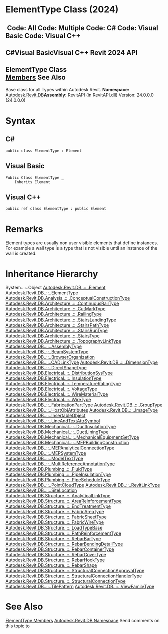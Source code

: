 # ElementType Class (2024)

﻿
 Code: All Code: Multiple Code: C# Code: Visual Basic Code: Visual C++   
---  
C#Visual BasicVisual C++
Revit 2024 API  
---  
ElementType Class  
[Members](65dc0795-6495-74c0-92b6-267a18ce4d4e.md "ElementType Members") See Also  
---  
Base class for all Types within Autodesk Revit. 
**Namespace:** [Autodesk.Revit.DB](87546ba7-461b-c646-cbb1-2cb8f5bff8b2.md "Autodesk.Revit.DB Namespace")**Assembly:** RevitAPI (in RevitAPI.dll) Version: 24.0.0.0 (24.0.0.0)
# Syntax
C#  
---  
```text
public class ElementType : Element
```
  
Visual Basic  
---  
```text
Public Class ElementType _
	Inherits Element
```
  
Visual C++  
---  
```text
public ref class ElementType : public Element
```
  
# Remarks
Element types are usually non user visible elements that define instances. For example a wall type is a type that is not visible until an instance of the wall is created. 
# Inheritance Hierarchy
System..::..Object [Autodesk.Revit.DB..::..Element](eb16114f-69ea-f4de-0d0d-f7388b105a16.md "Element Class") Autodesk.Revit.DB..::..ElementType [Autodesk.Revit.DB.Analysis..::..ConceptualConstructionType](59d96c60-67ae-cb70-d3a6-59e18a434eca.md "ConceptualConstructionType Class") [Autodesk.Revit.DB.Architecture..::..ContinuousRailType](0f4641e3-74e0-0a8e-eb56-fb6f9904b173.md "ContinuousRailType Class") [Autodesk.Revit.DB.Architecture..::..CutMarkType](6f2d8dc7-6a19-fba3-00ae-a88cfe0e3d34.md "CutMarkType Class") [Autodesk.Revit.DB.Architecture..::..RailingType](7e7551fe-1772-f2d3-a8b5-58d4bb42a34e.md "RailingType Class") [Autodesk.Revit.DB.Architecture..::..StairsLandingType](f8f8ec06-3a1d-cb85-2c0b-cb5095c73a08.md "StairsLandingType Class") [Autodesk.Revit.DB.Architecture..::..StairsPathType](36994970-3d80-62a3-df6f-381d38f2eda0.md "StairsPathType Class") [Autodesk.Revit.DB.Architecture..::..StairsRunType](a76503c0-abd8-0043-883b-134149348542.md "StairsRunType Class") [Autodesk.Revit.DB.Architecture..::..StairsType](efa84f53-19fa-039b-c5bb-8fcb72e09878.md "StairsType Class") [Autodesk.Revit.DB.Architecture..::..TopographyLinkType](773d38dc-a1c9-a74e-2c4b-70bcb174059b.md "TopographyLinkType Class") [Autodesk.Revit.DB..::..AssemblyType](19fb680c-cd62-24e4-2e68-45bfc04207d2.md "AssemblyType Class") [Autodesk.Revit.DB..::..BeamSystemType](6b42bef4-e54f-db0c-ce13-a097213fbc4f.md "BeamSystemType Class") [Autodesk.Revit.DB..::..BrowserOrganization](4fd57c3f-6127-efd9-f79e-70ad3e5dc1cc.md "BrowserOrganization Class") [Autodesk.Revit.DB..::..CADLinkType](593779f4-d044-ba36-1888-969743ce782a.md "CADLinkType Class") [Autodesk.Revit.DB..::..DimensionType](a6f6655d-3383-a0ea-670d-0bbe6d2bb964.md "DimensionType Class") [Autodesk.Revit.DB..::..DirectShapeType](9c7fdd8b-a899-7ba1-2a0f-ecc5e8fe85db.md "DirectShapeType Class") [Autodesk.Revit.DB.Electrical..::..DistributionSysType](03754b33-fd20-b19b-a718-6dc2eeccd76c.md "DistributionSysType Class") [Autodesk.Revit.DB.Electrical..::..InsulationType](3eacc872-bb46-73a5-9ae7-d309d1d3ad64.md "InsulationType Class") [Autodesk.Revit.DB.Electrical..::..TemperatureRatingType](fe7e15d7-c31f-b24c-992f-332e54e9a5ba.md "TemperatureRatingType Class") [Autodesk.Revit.DB.Electrical..::..VoltageType](6b462685-b825-f8f9-f218-035107f7aaf0.md "VoltageType Class") [Autodesk.Revit.DB.Electrical..::..WireMaterialType](3d05ec79-0289-c6d1-2a13-7e6b07241afd.md "WireMaterialType Class") [Autodesk.Revit.DB.Electrical..::..WireType](f4d1a1cc-6968-251b-9692-247dc3ff6cff.md "WireType Class") [Autodesk.Revit.DB..::..FabricationPartType](261b8995-37db-ad23-9ae6-929cb0a77122.md "FabricationPartType Class") [Autodesk.Revit.DB..::..GroupType](5ce7e921-2a43-d7f1-8ef9-8a397dd27b75.md "GroupType Class") [Autodesk.Revit.DB..::..HostObjAttributes](a3d349c5-d457-3b56-eec4-c2fa2757c860.md "HostObjAttributes Class") [Autodesk.Revit.DB..::..ImageType](c6213f81-8dc8-158e-0522-70f87e9bdbb9.md "ImageType Class") [Autodesk.Revit.DB..::..InsertableObject](73d870e0-a408-719c-58bd-1fb2ab8f9e5b.md "InsertableObject Class") [Autodesk.Revit.DB..::..LineAndTextAttrSymbol](1a0a0d23-891b-bf92-6b2b-069704dea9be.md "LineAndTextAttrSymbol Class") [Autodesk.Revit.DB.Mechanical..::..DuctInsulationType](96a17178-1b21-892f-364a-4be11b39b554.md "DuctInsulationType Class") [Autodesk.Revit.DB.Mechanical..::..DuctLiningType](4586ac5e-f45d-89b0-842f-e66ae617ae30.md "DuctLiningType Class") [Autodesk.Revit.DB.Mechanical..::..MechanicalEquipmentSetType](d4746a51-5dca-7cb4-d19a-5e1184ee6f39.md "MechanicalEquipmentSetType Class") [Autodesk.Revit.DB.Mechanical..::..MEPBuildingConstruction](3468e6dd-c676-cf39-b851-052b3e3a2f95.md "MEPBuildingConstruction Class") [Autodesk.Revit.DB..::..MEPAnalyticalConnectionType](a0840c90-ffe0-fc59-7af3-022967128828.md "MEPAnalyticalConnectionType Class") [Autodesk.Revit.DB..::..MEPSystemType](9a14b7f0-1472-4375-c4f0-86f9f2479851.md "MEPSystemType Class") [Autodesk.Revit.DB..::..ModelTextType](54498ab7-d9a1-320b-61c1-ee4b894464bb.md "ModelTextType Class") [Autodesk.Revit.DB..::..MultiReferenceAnnotationType](046b4d91-40b3-4dd0-be1b-635fb30956c2.md "MultiReferenceAnnotationType Class") [Autodesk.Revit.DB.Plumbing..::..FluidType](6de7a895-6747-7273-55cf-19f917a30c84.md "FluidType Class") [Autodesk.Revit.DB.Plumbing..::..PipeInsulationType](1e9c8ce4-8447-ad6e-d92e-c68ad1a384b5.md "PipeInsulationType Class") [Autodesk.Revit.DB.Plumbing..::..PipeScheduleType](d580725f-60f3-034a-e358-d4ed8896d915.md "PipeScheduleType Class") [Autodesk.Revit.DB..::..PointCloudType](b7ba9b9c-fd96-7506-1585-6fc2b327e0e9.md "PointCloudType Class") [Autodesk.Revit.DB..::..RevitLinkType](2204a5ab-6476-df41-116d-23dbe3cb5407.md "RevitLinkType Class") [Autodesk.Revit.DB..::..SiteLocation](9d71159d-514c-c1b3-8673-5c0e7f28b688.md "SiteLocation Class") [Autodesk.Revit.DB.Structure..::..AnalyticalLinkType](9362135d-6ea6-ff5a-e026-b6c247a497a1.md "AnalyticalLinkType Class") [Autodesk.Revit.DB.Structure..::..AreaReinforcementType](1fb9f43b-e9d7-89b9-104f-2dd57e84fbe2.md "AreaReinforcementType Class") [Autodesk.Revit.DB.Structure..::..EndTreatmentType](107f2dd4-7a92-e67e-0b79-a1c8c87dbf35.md "EndTreatmentType Class") [Autodesk.Revit.DB.Structure..::..FabricAreaType](ac1e177f-5041-418f-c220-962887091d3c.md "FabricAreaType Class") [Autodesk.Revit.DB.Structure..::..FabricSheetType](892f0ce6-5548-d299-c976-9355ac4109ee.md "FabricSheetType Class") [Autodesk.Revit.DB.Structure..::..FabricWireType](e492fc52-b8a5-c12f-b73d-2fd1c29a331b.md "FabricWireType Class") [Autodesk.Revit.DB.Structure..::..LoadTypeBase](01b08561-f396-1475-6e90-05c2e9f41d48.md "LoadTypeBase Class") [Autodesk.Revit.DB.Structure..::..PathReinforcementType](3bddfeb2-4db2-1bf1-b7e8-09238c8dfb32.md "PathReinforcementType Class") [Autodesk.Revit.DB.Structure..::..RebarBarType](467b44cc-54e7-3ecf-07e1-ad15d05fe800.md "RebarBarType Class") [Autodesk.Revit.DB.Structure..::..RebarBendingDetailType](9e6af0fc-1c7a-47e2-d6fd-460a36d6bc89.md "RebarBendingDetailType Class") [Autodesk.Revit.DB.Structure..::..RebarContainerType](944b0bbc-92e0-123f-12c8-a01feca40e72.md "RebarContainerType Class") [Autodesk.Revit.DB.Structure..::..RebarCoverType](b90685db-d2c5-aecb-ff1f-425ca2e5fae9.md "RebarCoverType Class") [Autodesk.Revit.DB.Structure..::..RebarHookType](3c7a78d5-f92b-e58b-e7c9-7927537498fd.md "RebarHookType Class") [Autodesk.Revit.DB.Structure..::..RebarShape](0a370e32-eaba-785e-7e1f-9330929525fc.md "RebarShape Class") [Autodesk.Revit.DB.Structure..::..StructuralConnectionApprovalType](7e250cb2-63d0-aa26-5361-4f0a2a2b4a34.md "StructuralConnectionApprovalType Class") [Autodesk.Revit.DB.Structure..::..StructuralConnectionHandlerType](e948a909-1b00-8789-6302-b46015c9cb47.md "StructuralConnectionHandlerType Class") [Autodesk.Revit.DB.Structure..::..StructuralConnectionType](e3b74cf3-71d8-a230-7fb6-0fdc4c81fca2.md "StructuralConnectionType Class") [Autodesk.Revit.DB..::..TilePattern](ed67a003-617e-1532-cd94-4faaa2bffc91.md "TilePattern Class") [Autodesk.Revit.DB..::..ViewFamilyType](e0edeb6d-1627-3e3f-e386-be182a9dd8cb.md "ViewFamilyType Class")
# See Also
[ElementType Members](65dc0795-6495-74c0-92b6-267a18ce4d4e.md "ElementType Members")
[Autodesk.Revit.DB Namespace](87546ba7-461b-c646-cbb1-2cb8f5bff8b2.md "Autodesk.Revit.DB Namespace")
Send comments on this topic to 